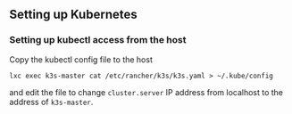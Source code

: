 ## Setting up Kubernetes

### Setting up kubectl access from the host

Copy the kubectl config file to the host
```
lxc exec k3s-master cat /etc/rancher/k3s/k3s.yaml > ~/.kube/config
```
and edit the file to change `cluster.server` IP address from localhost
to the address of `k3s-master`.
